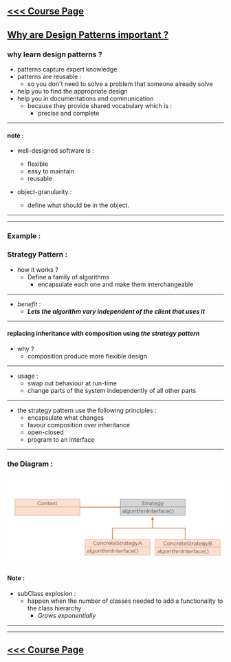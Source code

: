 [<<< Course Page](../README.md)
-----
## <u> Why are Design Patterns important ?</u>

### why learn design patterns ?
- patterns capture expert knowledge
- patterns are reusable :
    - so you don't need to solve a problem that someone already solve
- help you to find the appropriate design
- help you in documentations and communication
    - because they provide shared vocabulary which is :
        - precise and complete

----
#### note :
- well-designed software is :
    - flexible
    - easy to maintain
    - reusable

- object-granularity :
    - define what should be in the object.

---
---
### Example :

###  Strategy Pattern :
- how it works ?
  - Define a family of algorithms
    - encapsulate each one and make them interchangeable

----   
- _benefit_ :
    - _**Lets the algorithm vary independent of the client that uses it**_

----
#### replacing inheritance with composition using _**the strategy pattern**_
- why ?
    - composition produce more flexible design

-----  
- usage :
    - swap out behaviour at run-time
    - change parts of the system independently of all other parts

-----
- the strategy pattern use the following principles :
    - encapsulate what changes
    - favour composition over inheritance
    - open-closed
    - program to an interface

-----
### the Diagram :
![the strategy pattern](../media/1.PNG)
---
#### Note :
- subClass explosion :
    - happen when the number of classes needed to add a functionality to the class hierarchy
        - _Grows exponentially_


---
---
[<<< Course Page](../README.md)
-----